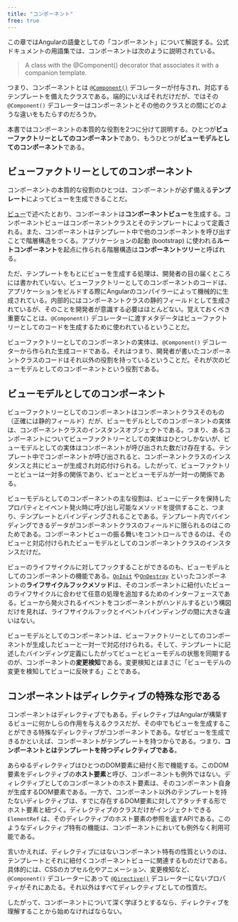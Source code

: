 ```yaml
---
title: "コンポーネント"
free: true
---
```


この章ではAngularの語彙としての「コンポーネント」について解説する。公式ドキュメントの用語集では、コンポーネントは次のように説明されている。

> A class with the @Component() decorator that associates it with a companion template.

つまり、コンポーネントとは [`@Component()`][] デコレーターが付与され、対応するテンプレートを備えたクラスである。端的にいえばそれだけだが、ではその `@Component()` デコレーターはコンポーネントとその他のクラスとの間にどのような違いをもたらすのだろうか。

本書ではコンポーネントの本質的な役割を2つに分けて説明する。ひとつが**ビューファクトリーとしてのコンポーネント**であり、もうひとつが**ビューモデルとしてのコンポーネント**である。

## ビューファクトリーとしてのコンポーネント

コンポーネントの本質的な役割のひとつは、コンポーネントが必ず備える**テンプレート**によってビューを生成できることだ。

[ビュー](1-view)で述べたとおり、コンポーネントは**コンポーネントビュー**を生成する。コンポーネントビューはコンポーネントクラスとそのテンプレートによって定義される。また、コンポーネントはテンプレート中で他のコンポーネントを呼び出すことで階層構造をつくる。アプリケーションの起動 (bootstrap) に使われる**ルートコンポーネント**を起点に作られる階層構造は**コンポーネントツリー**と呼ばれる。

ただ、テンプレートをもとにビューを生成する処理は、開発者の目の届くところには書かれていない。ビューファクトリーとしてのコンポーネントのコードは、アプリケーションをビルドする際にAngularのコンパイラーによって機械的に生成されている。内部的にはコンポーネントクラスの静的フィールドとして生成されているが、そのことを開発者が意識する必要はほとんどない。覚えておくべき重要なことは、`@Component()` デコレーターに渡すメタデータはビューファクトリーとしてのコードを生成するために使われているということだ。

ビューファクトリーとしてのコンポーネントの実体は、`@Component()` デコレーターから作られた生成コードである。それはつまり、開発者が書いたコンポーネントクラスのコードはそれ以外の役割を持っているということだ。それが次のビューモデルとしてのコンポーネントという役割である。

## ビューモデルとしてのコンポーネント

ビューファクトリーとしてのコンポーネントはコンポーネントクラスそのもの（正確には静的フィールド）だが、ビューモデルとしてのコンポーネントの実体は、コンポーネントクラスのインスタンスオブジェクトである。つまり、あるコンポーネントについてビューファクトリーとしての実体はひとつしかないが、ビューモデルとしての実体はコンポーネントが呼び出された数だけ存在する。テンプレート中でコンポーネントが呼び出されると、コンポーネントクラスのインスタンスと共にビューが生成され対応付けられる。したがって、ビューファクトリーとビューは一対多の関係であり、ビューとビューモデルが一対一の関係である。

ビューモデルとしてのコンポーネントの主な役割は、ビューにデータを保持したプロパティとイベント発火時に呼び出し可能なメソッドを提供すること、つまり、テンプレートとバインディングされることである。テンプレート内でバインディングできるデータがコンポーネントクラスのフィールドに限られるのはこのためである。コンポーネントビューの振る舞いをコントロールできるのは、そのビューと対応付けられたビューモデルとしてのコンポーネントクラスのインスタンスだけだ。

ビューのライフサイクルに対してフックすることができるのも、ビューモデルとしてのコンポーネントの機能である。[`OnInit`][] や[`OnDestroy`][] といったコンポーネントの**ライフサイクルフックメソッド**は、そのコンポーネントに紐付いたビューのライフサイクルに合わせて任意の処理を追加するためのインターフェースである。ビューから発火されるイベントをコンポーネントがハンドルするという構図だけを見れば、ライフサイクルフックとイベントバインディングの間に大きな違いはない。

ビューモデルとしてのコンポーネントは、ビューファクトリーとしてのコンポーネントが生成したビューと一対一で対応付けられる。そして、テンプレートに記述したバインディング定義にしたがってビューとビューモデルの状態を同期するのが、コンポーネントの**変更検知**である。変更検知とはまさに「ビューモデルの変更を検知してビューに反映する」ことである。

## コンポーネントはディレクティブの特殊な形である

コンポーネントはディレクティブでもある。ディレクティブはAngularが構築するビューに何かしらの作用を与えるクラスだが、その中でもビューを生成することができる特殊なディレクティブがコンポーネントである。なぜビューを生成できるかといえば、コンポーネントがテンプレートを持つからである。つまり、**コンポーネントとはテンプレートを持つディレクティブである**。

あらゆるディレクティブはひとつのDOM要素に紐付く形で機能する。このDOM要素をディレクティブの**ホスト要素**と呼び、コンポーネントも例外ではない。ディレクティブとしてのコンポーネントのホスト要素は、そのコンポーネント自身が生成するDOM要素である。一方で、コンポーネント以外のテンプレートを持たないディレクティブは、すでに存在するDOM要素に対してアタッチする形でホスト要素と紐づく。ディレクティブのクラスだけがインジェクトできる `ElementRef` は、そのディレクティブのホスト要素の参照を返すAPIである。このようなディレクティブ特有の機能は、コンポーネントにおいても例外なく利用可能である。

言いかえれば、ディレクティブにはないコンポーネント特有の性質というのは、テンプレートとそれに紐付くコンポーネントビューに関連するものだけである。具体的には、CSSのカプセル化やアニメーション、変更検知など、 `@Component()` デコレーターにあって [`@Directive()`][] デコレーターにないプロパティがそれにあたる。それ以外はすべてディレクティブとしての性質だ。

したがって、コンポーネントについて深く学ぼうとするなら、ディレクティブを理解することから始めなければならない。

[変更検知]: https://angular.jp/guide/glossary#%E5%A4%89%E6%9B%B4%E6%A4%9C%E7%9F%A5
[`@Component()`]: https://angular.jp/api/core/Component
[`@Directive()`]: https://angular.jp/api/core/Directive
[`OnInit`]: https://angular.jp/api/core/OnInit
[`OnDestroy`]: https://angular.jp/api/core/OnDestroy
[`ChangeDetectorRef`]: https://angular.jp/api/core/ChangeDetectorRef
[`ElementRef`]: https://angular.jp/api/core/ElementRef